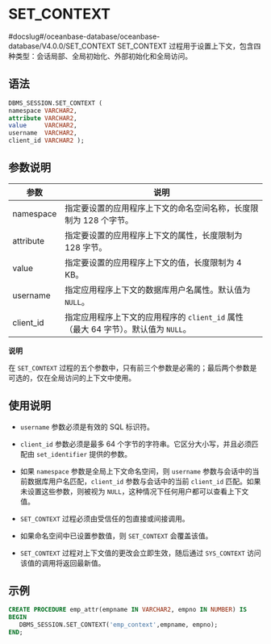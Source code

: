 SET_CONTEXT 
================================
#docslug#/oceanbase-database/oceanbase-database/V4.0.0/SET_CONTEXT
SET_CONTEXT 过程用于设置上下文，包含四种类型：会话局部、全局初始化、外部初始化和全局访问。

语法 
-----------------------

```sql
DBMS_SESSION.SET_CONTEXT (
namespace VARCHAR2,
attribute VARCHAR2,
value     VARCHAR2,
username  VARCHAR2,
client_id VARCHAR2 );
```



参数说明 
-------------------------



|    参数     |                          说明                           |
|-----------|-------------------------------------------------------|
| namespace | 指定要设置的应用程序上下文的命名空间名称，长度限制为 128 个字节。                   |
| attribute | 指定要设置的应用程序上下文的属性，长度限制为 128 字节。                        |
| value     | 指定要设置的应用程序上下文的值，长度限制为 4 KB。                           |
| username  | 指定应用程序上下文的数据库用户名属性。默认值为 `NULL`。                       |
| client_id | 指定应用程序上下文的应用程序的 `client_id` 属性（最大 64 字节）。默认值为 `NULL`。 |


**说明**



在 `SET_CONTEXT` 过程的五个参数中，只有前三个参数是必需的；最后两个参数是可选的，仅在全局访问的上下文中使用。

使用说明 
-------------------------

* `username` 参数必须是有效的 SQL 标识符。

  

* `client_id` 参数必须是最多 64 个字节的字符串。它区分大小写，并且必须匹配由 `set_identifier` 提供的参数。

  

* 如果 `namespace` 参数是全局上下文命名空间，则 `username` 参数与会话中的当前数据库用户名匹配，`client_id` 参数与会话中的当前 `client_id` 匹配。如果未设置这些参数，则被视为 `NULL`，这种情况下任何用户都可以查看上下文值。

  

* `SET_CONTEXT` 过程必须由受信任的包直接或间接调用。

  

* 如果命名空间中已设置参数值，则 `SET_CONTEXT` 会覆盖该值。

  

* `SET_CONTEXT` 过程对上下文值的更改会立即生效，随后通过 `SYS_CONTEXT` 访问该值的调用将返回最新值。

  




示例 
-----------------------

```sql
CREATE PROCEDURE emp_attr(empname IN VARCHAR2, empno IN NUMBER) IS
BEGIN
   DBMS_SESSION.SET_CONTEXT('emp_context',empname, empno);
END;
```


